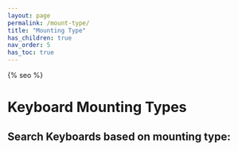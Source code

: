```yaml
---
layout: page
permalink: /mount-type/
title: "Mounting Type"
has_children: true
nav_order: 5
has_toc: true
---
```

{% seo %}

# Keyboard Mounting Types

## Search Keyboards based on mounting type:
